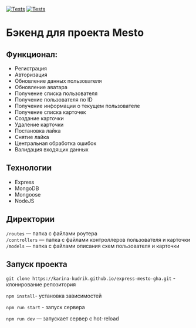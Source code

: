 [![Tests](https://github.com/yandex-praktikum/express-mesto-gha/actions/workflows/tests-13-sprint.yml/badge.svg)](https://github.com/yandex-praktikum/express-mesto-gha/actions/workflows/tests-13-sprint.yml) [![Tests](https://github.com/yandex-praktikum/express-mesto-gha/actions/workflows/tests-14-sprint.yml/badge.svg)](https://github.com/yandex-praktikum/express-mesto-gha/actions/workflows/tests-14-sprint.yml)
# Бэкенд для проекта Mesto

## Функционал:
* Регистрация
* Авторизация
* Обновление данных пользователя
* Обновление аватара
* Получение списка пользователя
* Получение пользователя по ID
* Получение информации о текущем пользователе
* Получение списка карточек
* Создание карточки
* Удаление карточки
* Постановка лайка
* Снятие лайка
* Центральная обработка ошибок
* Валидация входящих данных

## Технологии
* Express
* MongoDB
* Mongoose
* NodeJS

## Директории
`/routes` — папка с файлами роутера  
`/controllers` — папка с файлами контроллеров пользователя и карточки   
`/models` — папка с файлами описания схем пользователя и карточки  

## Запуск проекта
`git clone https://karina-kudrik.github.io/express-mesto-gha.git` - клонирование репозитория

`npm install`- установка зависимостей

`npm run start` - запуск сервера

`npm run dev` — запускает сервер с hot-reload
